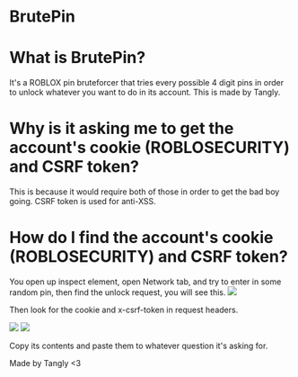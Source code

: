 # BrutePin

# What is BrutePin?

It's a ROBLOX pin bruteforcer that tries every possible 4 digit pins in order to unlock whatever you want to do in its account. This is made by Tangly.

# Why is it asking me to get the account's cookie (ROBLOSECURITY) and CSRF token?

This is because it would require both of those in order to get the bad boy going. CSRF token is used for anti-XSS.

# How do I find the account's cookie (ROBLOSECURITY) and CSRF token?

You open up inspect element, open Network tab, and try to enter in some random pin, then find the unlock request, you will see this.
![](https://media.discordapp.net/attachments/743744964500127814/764601419625267242/unknown.png?width=469&height=475)

Then look for the cookie and x-csrf-token in request headers.

![](https://media.discordapp.net/attachments/743744964500127814/764602197958197258/unknown.png?width=470&height=475)
![](https://media.discordapp.net/attachments/743744964500127814/764602356448624640/unknown.png?width=468&height=475)

Copy its contents and paste them to whatever question it's asking for.

Made by Tangly <3
